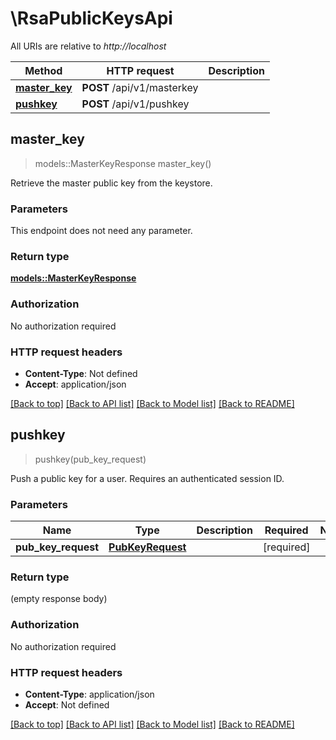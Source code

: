# \RsaPublicKeysApi

All URIs are relative to *http://localhost*

Method | HTTP request | Description
------------- | ------------- | -------------
[**master_key**](RsaPublicKeysApi.md#master_key) | **POST** /api/v1/masterkey | 
[**pushkey**](RsaPublicKeysApi.md#pushkey) | **POST** /api/v1/pushkey | 



## master_key

> models::MasterKeyResponse master_key()


Retrieve the master public key from the keystore.

### Parameters

This endpoint does not need any parameter.

### Return type

[**models::MasterKeyResponse**](MasterKeyResponse.md)

### Authorization

No authorization required

### HTTP request headers

- **Content-Type**: Not defined
- **Accept**: application/json

[[Back to top]](#) [[Back to API list]](../README.md#documentation-for-api-endpoints) [[Back to Model list]](../README.md#documentation-for-models) [[Back to README]](../README.md)


## pushkey

> pushkey(pub_key_request)


Push a public key for a user. Requires an authenticated session ID.

### Parameters


Name | Type | Description  | Required | Notes
------------- | ------------- | ------------- | ------------- | -------------
**pub_key_request** | [**PubKeyRequest**](PubKeyRequest.md) |  | [required] |

### Return type

 (empty response body)

### Authorization

No authorization required

### HTTP request headers

- **Content-Type**: application/json
- **Accept**: Not defined

[[Back to top]](#) [[Back to API list]](../README.md#documentation-for-api-endpoints) [[Back to Model list]](../README.md#documentation-for-models) [[Back to README]](../README.md)

